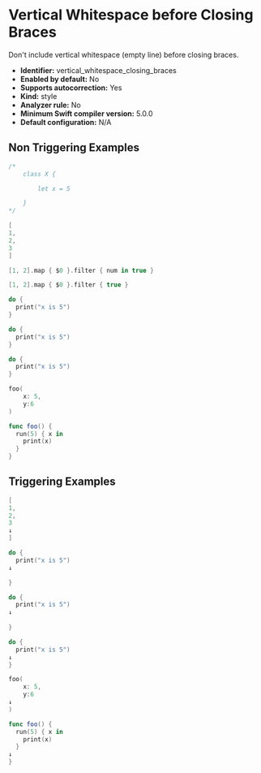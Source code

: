 # Vertical Whitespace before Closing Braces

Don't include vertical whitespace (empty line) before closing braces.

* **Identifier:** vertical_whitespace_closing_braces
* **Enabled by default:** No
* **Supports autocorrection:** Yes
* **Kind:** style
* **Analyzer rule:** No
* **Minimum Swift compiler version:** 5.0.0
* **Default configuration:** N/A

## Non Triggering Examples

```swift
/*
    class X {

        let x = 5

    }
*/
```

```swift
[
1,
2,
3
]
```

```swift
[1, 2].map { $0 }.filter { num in true }
```

```swift
[1, 2].map { $0 }.filter { true }
```

```swift
do {
  print("x is 5")
}
```

```swift
do {
  print("x is 5")
}
```

```swift
do {
  print("x is 5")
}
```

```swift
foo(
    x: 5,
    y:6
)
```

```swift
func foo() {
  run(5) { x in
    print(x)
  }
}
```

## Triggering Examples

```swift
[
1,
2,
3
↓
]
```

```swift
do {
  print("x is 5")
↓

}
```

```swift
do {
  print("x is 5")
↓
  
}
```

```swift
do {
  print("x is 5")
↓
}
```

```swift
foo(
    x: 5,
    y:6
↓
)
```

```swift
func foo() {
  run(5) { x in
    print(x)
  }
↓
}
```